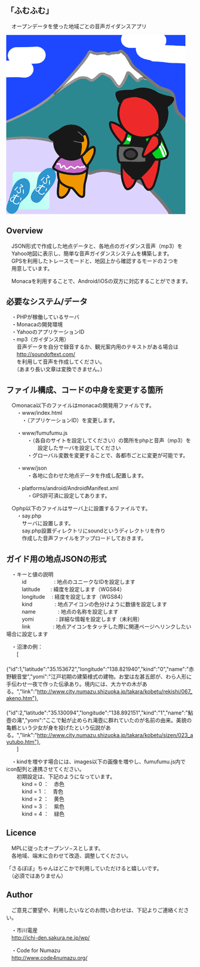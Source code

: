 ## 「ふむふむ」
　オープンデータを使った地域ごとの音声ガイダンスアプリ  
  
<img src="https://github.com/hiroyuki-ichikawa/fumufumu/blob/master/fmfm480.PNG" alt="ふむふむ" title="ふむふむ">

## Overview  
　JSON形式で作成した地点データと、各地点のガイダンス音声（mp3）を  
　Yahoo地図に表示し、簡単な音声ガイダンスシステムを構築します。  
　GPSを利用したトレースモードと、地図上から確認するモードの２つを  
　用意しています。  

　Monacaを利用することで、Android/iOSの双方に対応することができます。

## 必要なシステム/データ
　・PHPが稼働しているサーバ  
　・Monacaの開発環境  
　・YahooのアプリケーションID  
　・mp3（ガイダンス用）  
　　音声データを自分で録音するか、観光案内用のテキストがある場合は  
　　http://soundoftext.com/  
　　を利用して音声を作成してください。  
　　（あまり長い文章は変換できません。）  

## ファイル構成、コードの中身を変更する箇所
　○monaca以下のファイルはmonacaの開発用ファイルです。  
　　・www/index.html  
　　　・（アプリケーションID）を変更します。  
  
　　・www/fumufumu.js  
　　　　・（各自のサイトを設定してください）の箇所をphpと音声（mp3）を  
　　　　　　設定したサーバを設定してください  
　　　　・グローバル変数を変更することで、各都市ごとに変更が可能です。  
  
　　・www/json  
　　　　・各地に合わせた地点データを作成し配置します。  
  
　　・platforms/android/AndroidManifest.xml  
　　　　・GPS許可済に設定してあります。  
  
　○php以下のファイルはサーバ上に設置するファイルです。  
　　・say.php  
　　　サーバに設置します。  
　　　say.php設置ディレクトリにsoundというディレクトリを作り  
　　　作成した音声ファイルをアップロードしておきます。  
  
## ガイド用の地点JSONの形式
　・キーと値の説明  
　　　id　　　　　 : 地点のユニークなIDを設定します  
　　　latitude　　: 緯度を設定します（WGS84）  
　　　longitude　 : 経度を設定します（WGS84）  
　　　kind　　　　 : 地点アイコンの色分けように数値を設定します  
　　　name　　　　 : 地点の名称を設定します  
　　　yomi　　　　 : 詳細な情報を設定します（未利用）  
　　　link　　　　 : 地点アイコンをタッチした際に関連ページへリンクしたい場合に設定します  
  
  
　・沼津の例：  
　　[  
  　　{"id":1,"latitude":"35.153672","longitude":"138.821940","kind":"0","name":"赤野観音堂","yomi":"江戸初期の建築様式の建物。お堂は左甚五郎が、わら人形に手伝わせ一夜で作った伝承あり。境内には、大カヤの木がある。","link":"http://www.city.numazu.shizuoka.jp/takara/kobetu/rekishi/067_akeno.htm"},  
  　　{"id":2,"latitude":"35.130094","longitude":"138.892151","kind":"1","name":"鮎壺の滝","yomi":"ここで鮎が止められ滝壺に群れていたのが名前の由来。美貌の亀鶴という少女が身を投げたという伝説がある。","link":"http://www.city.numazu.shizuoka.jp/takara/kobetu/sizen/023_ayutubo.htm"},  
　　]  
  
　・kindを増やす場合には、images以下の画像を増やし、fumufumu.js内でicon配列と連携させてください。  
　　初期設定は、下記のようになっています。  
　　　kind = 0 ：　赤色  
　　　kind = 1 ：　青色  
　　　kind = 2 ：　黄色  
　　　kind = 3 ：　紫色  
　　　kind = 4 ：　緑色  
  
## Licence
　MPLに従ったオープンソ−スとします。  
　各地域、端末に合わせて改造、調整してください。  
  
「さるぼぼ」ちゃんはどこかで利用していただけると嬉しいです。  
　（必須ではありません）  
  
## Author
　ご意見ご要望や、利用したいなどのお問い合わせは、下記よりご連絡ください。  
  
　・市川電産  
　http://ichi-den.sakura.ne.jp/wp/  
  
　・Code for Numazu  
　http://www.code4numazu.org/  
